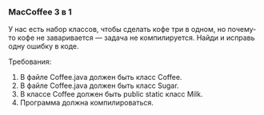 
### MacCoffee 3 в 1

У нас есть набор классов, чтобы сделать кофе три в одном, но почему-то кофе не заваривается &mdash; задача не компилируется. Найди и исправь одну ошибку в коде.


Требования:
1.	В файле Coffee.java должен быть класс Coffee.
2.	В файле Coffee.java должен быть класс Sugar.
3.	В классе Coffee должен быть public static класс Milk.
4.	Программа должна компилироваться.


